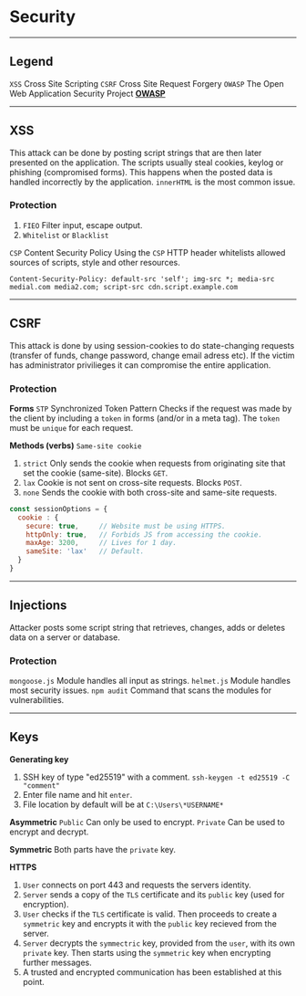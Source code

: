 # Security

****
## Legend
`XSS` Cross Site Scripting
`CSRF` Cross Site Request Forgery
`OWASP` The Open Web Application Security Project **[OWASP](https://owasp.org/)**

****
## XSS
This attack can be done by posting script strings that are then later presented on the application. The scripts usually steal cookies, keylog or phishing (compromised forms). This happens when the posted data is handled incorrectly by the application. `innerHTML` is the most common issue.

### Protection
1. `FIEO` Filter input, escape output.
2. `Whitelist` or `Blacklist`

`CSP` Content Security Policy
Using the `CSP` HTTP header whitelists allowed sources of scripts, style and other resources.

```http
Content-Security-Policy: default-src 'self'; img-src *; media-src medial.com media2.com; script-src cdn.script.example.com
```

****
## CSRF
This attack is done by using session-cookies to do state-changing requests (transfer of funds, change password, change email adress etc). If the victim has administrator privilieges it can compromise the entire application.

### Protection
**Forms**
`STP` Synchronized Token Pattern
Checks if the request was made by the client by including a `token` in forms (and/or in a meta tag). The `token` must be `unique` for each request.

**Methods (verbs)**
`Same-site cookie`
1. `strict` Only sends the cookie when requests from originating site that set the cookie (same-site). Blocks `GET`.
2. `lax` Cookie is not sent on cross-site requests. Blocks `POST`.
3. `none` Sends the cookie with both cross-site and same-site requests.

```js
const sessionOptions = {
  cookie : {
    secure: true,     // Website must be using HTTPS.
    httpOnly: true,   // Forbids JS from accessing the cookie.
    maxAge: 3200,     // Lives for 1 day.
    sameSite: 'lax'   // Default.
  }
}
```

****
## Injections
Attacker posts some script string that retrieves, changes, adds or deletes data on a server or database.

### Protection
`mongoose.js` Module handles all input as strings.
`helmet.js` Module handles most security issues.
`npm audit` Command that scans the modules for vulnerabilities.

****
## Keys
**Generating key**
1. SSH key of type "ed25519" with a comment.
`ssh-keygen -t ed25519 -C "comment"`
2. Enter file name and hit `enter`.
3. File location by default will be at `C:\Users\*USERNAME*`

**Asymmetric**
`Public` Can only be used to encrypt.
`Private` Can be used to encrypt and decrypt.

**Symmetric**
Both parts have the `private` key.

**HTTPS**
1. `User` connects on port 443 and requests the servers identity.
2. `Server` sends a copy of the `TLS` certificate and its `public` key (used for encryption).
3. `User` checks if the `TLS` certificate is valid. Then proceeds to create a `symmetric` key and encrypts it with the `public` key recieved from the server.
4. `Server` decrypts the `symmectric` key, provided from the `user`, with its own `private` key. Then starts using the `symmetric` key when encrypting further messages.
5. A trusted and encrypted communication has been established at this point.
